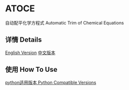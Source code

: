 # ATOCE
自动配平化学方程式 Automatic Trim of Chemical Equations
## 详情 Details
[English Version](README_en.md)
[中文版本](README_zh.md)
## 使用 How To Use
[python适用版本 Python Compatible Versions](AToCE-1.3.py)
